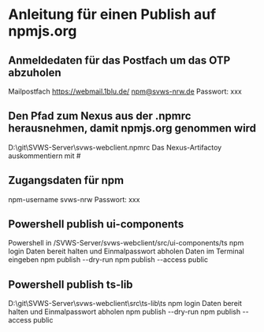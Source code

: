 # Anleitung für einen Publish auf npmjs.org

## Anmeldedaten für das Postfach um das OTP abzuholen
Mailpostfach
https://webmail.1blu.de/
npm@svws-nrw.de
Passwort: xxx

## Den Pfad zum Nexus aus der .npmrc herausnehmen, damit npmjs.org genommen wird
D:\git\SVWS-Server\svws-webclient\.npmrc
Das Nexus-Artifactoy auskommentiern mit #

## Zugangsdaten für npm
npm-username
svws-nrw
Passwort: xxx

## Powershell publish ui-components
Powershell in  /SVWS-Server/svws-webclient/src/ui-components/ts
npm login
Daten bereit halten und Einmalpasswort abholen
Daten im Terminal eingeben
npm publish --dry-run
npm publish --access public

## Powershell publish ts-lib
D:\git\SVWS-Server\svws-webclient\src\ts-lib\ts
npm login
Daten bereit halten und Einmalpasswort abholen
npm publish --dry-run
npm publish --access public
